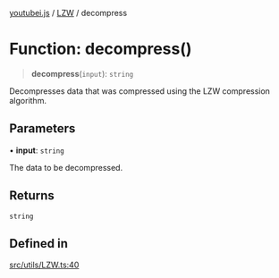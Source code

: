 [youtubei.js](../../../README.md) / [LZW](../README.md) / decompress

# Function: decompress()

> **decompress**(`input`): `string`

Decompresses data that was compressed using the LZW compression algorithm.

## Parameters

• **input**: `string`

The data to be decompressed.

## Returns

`string`

## Defined in

[src/utils/LZW.ts:40](https://github.com/LuanRT/YouTube.js/blob/e1650e12979e68b9546bc63989f86b651960a10a/src/utils/LZW.ts#L40)
